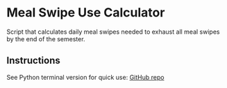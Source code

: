 # Meal Swipe Use Calculator

Script that calculates daily meal swipes needed to exhaust all meal swipes by the end of the semester.

## Instructions

See Python terminal version for quick use: [GitHub repo](https://github.com/jessehao05/meal_swipes_python)
